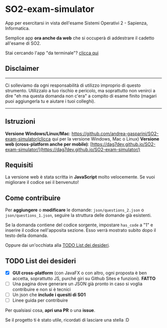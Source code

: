 # SO2-exam-simulator
App per esercitarsi in vista dell'esame Sistemi Operativi 2 - Sapienza, Informatica.

Semplice app **ora anche da web** che si occuperà di addestrare il cadetto all'esame di SO2.

Stai cercando l'app "da terminale"? [clicca qui](https://github.com/andrea-gasparini/SO2-exam-simulator)

## Disclaimer
---
Ci solleviamo da ogni responsabilità di utilizzo improprio di questo strumento.
Utilizzalo a tuo rischio e pericolo, ma soprattutto non venirci a dire "eh ma questa domanda non c'era" a compito di esame finito (magari puoi aggiungerla tu e aiutare i tuoi colleghi).

---

## Istruzioni
**Versione Windows/Linux/Mac**: https://github.com/andrea-gasparini/SO2-exam-simulator(clicca qui per la versione Windows, Mac o Linux)
**Versione web (cross-platform anche per mobile)**: [https://dag7dev.github.io/SO2-exam-simulator/](https://dag7dev.github.io/SO2-exam-simulator/)

## Requisiti
La versione web è stata scritta in **JavaScript** molto velocemente. Se vuoi migliorare il codice sei il benvenuto!

## Come contribuire
Per **aggiungere** o **modificare** le domande: `json/questions_2.json` o `json/questions_1.json`, seguire la struttura delle domande già esistenti.

Se la domanda contiene del codice sorgente, impostare `has_code` a "1" e inserire il codice nell'apposita sezione. Esso verrà mostrato subito dopo il testo della domanda.

Oppure dai un'occhiata alla [TODO List dei desideri](#todo-list-dei-desideri).

## TODO List dei desideri
- [X] **GUI cross-platform** (con JavaFX o con altro, ogni proposta è ben accetta, soprattutto JS, purché giri su Github Sites e funzioni).
**FATTO**
- [ ] Una pagina dove generare un JSON già pronto in caso si voglia contribuire e non si è tecnici
- [ ] Un json che **include i quesiti di SO1**
- [ ] Linee guida per contribuire

Per qualsiasi cosa, **apri una PR** o una **issue**.

Se il progetto ti è stato utile, ricordati di lasciare una stella :D
